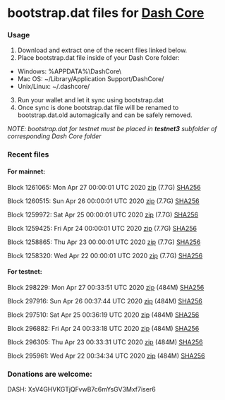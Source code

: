 # bootstrap.dat files for [Dash Core](https://github.com/dashpay/dash)

### Usage

1. Download and extract one of the recent files linked below.
2. Place bootstrap.dat file inside of your Dash Core folder:
 - Windows: %APPDATA%\DashCore\
 - Mac OS: ~/Library/Application Support/DashCore/
 - Unix/Linux: ~/.dashcore/
3. Run your wallet and let it sync using bootstrap.dat
4. Once sync is done bootstrap.dat file will be renamed to bootstrap.dat.old automagically and can be safely removed.

_NOTE: bootstrap.dat for testnet must be placed in **testnet3** subfolder of corresponding Dash Core folder_

### Recent files

#### For mainnet:

Block 1261065: Mon Apr 27 00:00:01 UTC 2020 [zip](https://dash-bootstrap.ams3.digitaloceanspaces.com/mainnet/2020-04-27/bootstrap.dat.zip) (7.7G) [SHA256](https://dash-bootstrap.ams3.digitaloceanspaces.com/mainnet/2020-04-27/sha256.txt)

Block 1260515: Sun Apr 26 00:00:01 UTC 2020 [zip](https://dash-bootstrap.ams3.digitaloceanspaces.com/mainnet/2020-04-26/bootstrap.dat.zip) (7.7G) [SHA256](https://dash-bootstrap.ams3.digitaloceanspaces.com/mainnet/2020-04-26/sha256.txt)

Block 1259972: Sat Apr 25 00:00:01 UTC 2020 [zip](https://dash-bootstrap.ams3.digitaloceanspaces.com/mainnet/2020-04-25/bootstrap.dat.zip) (7.7G) [SHA256](https://dash-bootstrap.ams3.digitaloceanspaces.com/mainnet/2020-04-25/sha256.txt)

Block 1259425: Fri Apr 24 00:00:01 UTC 2020 [zip](https://dash-bootstrap.ams3.digitaloceanspaces.com/mainnet/2020-04-24/bootstrap.dat.zip) (7.7G) [SHA256](https://dash-bootstrap.ams3.digitaloceanspaces.com/mainnet/2020-04-24/sha256.txt)

Block 1258865: Thu Apr 23 00:00:01 UTC 2020 [zip](https://dash-bootstrap.ams3.digitaloceanspaces.com/mainnet/2020-04-23/bootstrap.dat.zip) (7.7G) [SHA256](https://dash-bootstrap.ams3.digitaloceanspaces.com/mainnet/2020-04-23/sha256.txt)

Block 1258320: Wed Apr 22 00:00:01 UTC 2020 [zip](https://dash-bootstrap.ams3.digitaloceanspaces.com/mainnet/2020-04-22/bootstrap.dat.zip) (7.7G) [SHA256](https://dash-bootstrap.ams3.digitaloceanspaces.com/mainnet/2020-04-22/sha256.txt)


#### For testnet:

Block 298229: Mon Apr 27 00:33:51 UTC 2020 [zip](https://dash-bootstrap.ams3.digitaloceanspaces.com/testnet/2020-04-27/bootstrap.dat.zip) (484M) [SHA256](https://dash-bootstrap.ams3.digitaloceanspaces.com/testnet/2020-04-27/sha256.txt)

Block 297916: Sun Apr 26 00:37:44 UTC 2020 [zip](https://dash-bootstrap.ams3.digitaloceanspaces.com/testnet/2020-04-26/bootstrap.dat.zip) (484M) [SHA256](https://dash-bootstrap.ams3.digitaloceanspaces.com/testnet/2020-04-26/sha256.txt)

Block 297510: Sat Apr 25 00:36:19 UTC 2020 [zip](https://dash-bootstrap.ams3.digitaloceanspaces.com/testnet/2020-04-25/bootstrap.dat.zip) (484M) [SHA256](https://dash-bootstrap.ams3.digitaloceanspaces.com/testnet/2020-04-25/sha256.txt)

Block 296882: Fri Apr 24 00:33:18 UTC 2020 [zip](https://dash-bootstrap.ams3.digitaloceanspaces.com/testnet/2020-04-24/bootstrap.dat.zip) (484M) [SHA256](https://dash-bootstrap.ams3.digitaloceanspaces.com/testnet/2020-04-24/sha256.txt)

Block 296305: Thu Apr 23 00:33:31 UTC 2020 [zip](https://dash-bootstrap.ams3.digitaloceanspaces.com/testnet/2020-04-23/bootstrap.dat.zip) (484M) [SHA256](https://dash-bootstrap.ams3.digitaloceanspaces.com/testnet/2020-04-23/sha256.txt)

Block 295961: Wed Apr 22 00:34:34 UTC 2020 [zip](https://dash-bootstrap.ams3.digitaloceanspaces.com/testnet/2020-04-22/bootstrap.dat.zip) (484M) [SHA256](https://dash-bootstrap.ams3.digitaloceanspaces.com/testnet/2020-04-22/sha256.txt)


### Donations are welcome:

DASH: XsV4GHVKGTjQFvwB7c6mYsGV3Mxf7iser6
